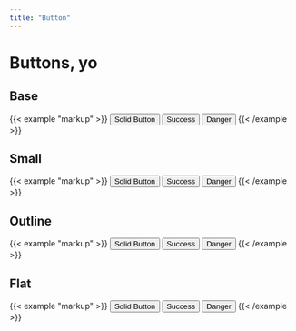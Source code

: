 ```yaml
---
title: "Button"
---
```

# Buttons, yo

## Base
{{< example "markup" >}}
<button class="button">Solid Button</button>
<button class="button button--success">Success</button>
<button class="button button--danger">Danger</button>
{{< /example >}}

## Small
{{< example "markup" >}}
<button class="button button--small">Solid Button</button>
<button class="button button--small button--success">Success</button>
<button class="button button--small button--danger">Danger</button>
{{< /example >}}


## Outline
{{< example "markup" >}}
<button class="button button--outline">Solid Button</button>
<button class="button button--outline button--success">Success</button>
<button class="button button--outline button--danger">Danger</button>
{{< /example >}}


## Flat
{{< example "markup" >}}
<button class="button button--flat">Solid Button</button>
<button class="button button--flat button--success">Success</button>
<button class="button button--flat button--danger">Danger</button>
{{< /example >}}
